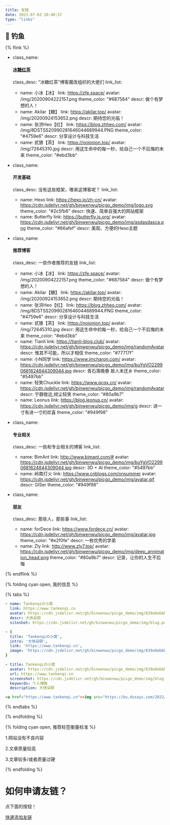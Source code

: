 ```yaml
---
title: 友链
date: 2023-07-03 20:40:57
type: "links"
---
```

<div class="title-h2-a">
  <div class="title-h2-a-left">
    <h2 style="padding-top: 0;margin:0.6rem 0 0.6rem;">🎣 钓鱼</h2><a class="random-post-start" href="javascript:fetchRandomPost();"><i class="fa-solid fa-arrow-rotate-right"></i></a>
  </div>
</div>
<div id="random-post"></div>

<link rel="stylesheet" type="text/css" href="https://cdn1.tianli0.top/gh/zhheo/JS-Heo@main/moments/random-friends-post.css">










<!-- 一个友链的例子 -->
<!-- 
- name: 小冰【冰】
  link: https://zfe.space/
  avatar: /img/20200904222157.png
  descr: 做个有梦想的人！ 
  theme_color: "blue"
  <a href="https://github.com/Rock-Candy-Tea">冰糖红茶 </a>
-->

{% flink %}
- class_name: <h4><a href="https://github.com/Rock-Candy-Tea">冰糖红茶 </a></h4>
  class_desc: “冰糖红茶”博客魔改组织的大佬们
  link_list:
  - name: 小冰【冰】
    link: https://zfe.space/
    avatar: /img/20200904222157.png
    theme_color: "#687584"
    descr: 做个有梦想的人！
  - name: Akilar【糖】
    link: https://akilar.top/
    avatar: /img/20200924153652.png
    descr: 期待您的光临！
  - name: 张洪Heo【红】
    link: https://blog.zhheo.com/
    avatar: /img/8DSTSS20990281646044689944.PNG
    theme_color: "#4759e6"
    descr: 分享设计与科技生活
  - name: 贰猹【茶】
    link: https://noionion.top/
    avatar: /img/72645310.jpg
    descr: 用这生命中的每一秒，给自己一个不后悔的未来
    theme_color: "#ebd3bb"

- class_name: <h4>开发基础</h4>
  class_desc: 没有这些框架，哪来这博客呢？
  link_list:
  - name: Hexo
    link: https://hexo.io/zh-cn/
    avatar: https://cdn.jsdelivr.net/gh/binwenwu/picgo_demo/img/logo.svg
    theme_color: "#2c5fb6"
    descr: 快速、简单且强大的网站框架
  - name: Butterfly
    link: https://butterfly.js.org/
    avatar: https://cdn.jsdelivr.net/gh/binwenwu/picgo_demo/img/asdasdasca.png
    theme_color: "#66afef"
    descr: 美观、方便的Hexo主题


- class_name: <h4>推荐博客</h4>
  class_desc: 一些作者推荐的友链
  link_list:
  - name: 小冰【冰】
    link: https://zfe.space/
    avatar: /img/20200904222157.png
    theme_color: "#687584"
    descr: 做个有梦想的人！
  - name: Akilar【糖】
    link: https://akilar.top/
    avatar: /img/20200924153652.png
    descr: 期待您的光临！
  - name: 张洪Heo【红】
    link: https://blog.zhheo.com/
    avatar: /img/8DSTSS20990281646044689944.PNG
    theme_color: "#4759e6"
    descr: 分享设计与科技生活
  - name: 贰猹【茶】
    link: https://noionion.top/
    avatar: /img/72645310.jpg
    descr: 用这生命中的每一秒，给自己一个不后悔的未来
    theme_color: "#ebd3bb"
  - name: Tianli
    link: https://tianli-blog.club/
    avatar: https://cdn.jsdelivr.net/gh/binwenwu/picgo_demo/img/randomAvatar
    descr: 惟其不可能，所以才相信
    theme_color: "#77717f"
  - name: 小N同学
    link: https://www.imcharon.com/
    avatar: https://cdn.jsdelivr.net/gh/binwenwu/picgo_demo/img/buYgVO22990681624844309044.jpg
    descr: 青石落晚巷 故人未还乡
    theme_color: "#5497bb"
  - name: 轻笑Chuckle
    link: https://www.qcqx.cn/
    avatar: https://cdn.jsdelivr.net/gh/binwenwu/picgo_demo/img/randomAvatar
    descr: 宁静致远,倾尘轻笑
    theme_color: "#80a9b7"
  - name: Leonus
    link: https://blog.leonus.cn/
    avatar: https://cdn.jsdelivr.net/gh/binwenwu/picgo_demo/img/g
    descr: 进一寸有进一寸的欢喜
    theme_color: "#949f98"



- class_name: <h4>专业相关</h4>
  class_desc: 一些和专业相关的博客
  link_list:
  - name: BimAnt
    link: http://www.bimant.com/#
    avatar: https://cdn.jsdelivr.net/gh/binwenwu/picgo_demo/img/buYgVO22990681624844309044.jpg
    descr: 3D + AI
    theme_color: "#5497bb"
  - name: 岭南灯火
    link: https://www.cnblogs.com/onsummer
    avatar: https://cdn.jsdelivr.net/gh/binwenwu/picgo_demo/img/avatar.gif
    descr: GISer
    theme_color: "#949f98"


- class_name: <h4>朋友</h4>
  class_desc: 那些人，那些事
  link_list:
  - name: forDece
    link: https://www.fordece.cn/
    avatar: https://cdn.jsdelivr.net/gh/binwenwu/picgo_demo/img/avatar.jpg
    theme_color: "#e2f0fe"
    descr: 一枚优秀的学弟
  - name: Zly
    link: http://www.zly7.top/
    avatar: https://cdn.jsdelivr.net/gh/binwenwu/picgo_demo/img/deep_annimation_head.png
    theme_color: "#80a9b7"
    descr: 记录，让你的人生不后悔


{% endflink %}


{% folding cyan open, 我的信息 %}

{% tabs  %}
<!-- tab Butterfly & MengD -->
```yaml
- name: Tankenqiの小窝
  link: https://www.tankenqi.cn
  avatar: https://cdn.jsdelivr.net/gh/binwenwu/picgo_demo/img/639a9ebbbc1ad.webp
  descr: 大快朵颐
  siteshot: https://cdn.jsdelivr.net/gh/binwenwu/picgo_demo/img/blog.png
```
<!-- endtab -->

<!-- tab fluid -->
```yaml
- {
  title: 'Tankenqiの小窝',
  intro: '大快朵颐',
  link: 'https://www.tankenqi.cn',
  image: 'https://cdn.jsdelivr.net/gh/binwenwu/picgo_demo/img/639a9ebbbc1ad.webp'
}
```
<!-- endtab -->

<!-- tab volantis -->
```yaml
- title: Tankenqiの小窝
  avatar: https://cdn.jsdelivr.net/gh/binwenwu/picgo_demo/img/639a9ebbbc1ad.webp
  url: https://www.tankenqi.cn
  screenshot: https://cdn.jsdelivr.net/gh/binwenwu/picgo_demo/img/blog.png
  keywords: 个人博客
  description: 大快朵颐
```
<!-- endtab -->

<!-- tab html -->
```html
<a href="https://www.tankenqi.cn"><img src="https://bu.dusays.com/2022/12/15/639a9ebbbc1ad.jpg" alt="avatar">Tankenqiの小窝</a>
```
<!-- endtab -->

{% endtabs  %}

{% endfolding %}

{% folding cyan open, 推荐标签衡量标准 %}

1.网站没有不良内容

2.文章质量较高

3.文章较多/或者质量过硬

{% endfolding %}

<h1>如何申请友链？</h1>

点下面的按钮！
<script type="text/javascript" src="https://cdn1.tianli0.top/npm/jquery@latest/dist/jquery.min.js"></script>
<script src = "/js/randomFriend.js"></script>

<a href="javascript:void(0)" onclick="addflink()">快速添加友链</a>
